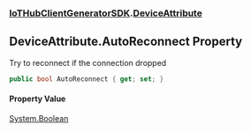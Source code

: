 ### [IoTHubClientGeneratorSDK](./IoTHubClientGeneratorSDK.md 'IoTHubClientGeneratorSDK').[DeviceAttribute](./IoTHubClientGeneratorSDK-DeviceAttribute.md 'IoTHubClientGeneratorSDK.DeviceAttribute')
## DeviceAttribute.AutoReconnect Property
Try to reconnect if the connection dropped  
```csharp
public bool AutoReconnect { get; set; }
```
#### Property Value
[System.Boolean](https://docs.microsoft.com/en-us/dotnet/api/System.Boolean 'System.Boolean')  
